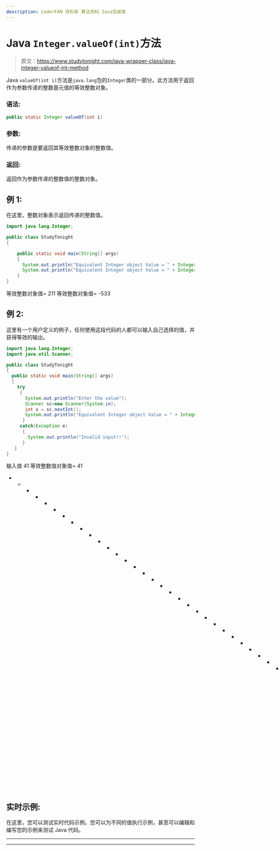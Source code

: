 ```yaml
---
description: CoderFAN 资料库 算法资料 Java包装类
---
```


# Java `Integer.valueOf(int)`方法

> 原文：<https://www.studytonight.com/java-wrapper-class/java-integer-valueof-int-method>

Java `valueOf(int i)`方法是`java.lang`包的`Integer`类的一部分。此方法用于返回作为参数传递的整数基元值的等效整数对象。

### 语法:

```java
public static Integer valueOf(int i) 
```

### 参数:

传递的参数是要返回其等效整数对象的整数值。

### 返回:

返回作为参数传递的整数值的整数对象。

## 例 1:

在这里，整数对象表示返回传递的整数值。

```java
import java.lang.Integer;

public class StudyTonight 
{  

    public static void main(String[] args)
    {  
      System.out.println("Equivalent Integer object Value = " + Integer.valueOf(211));//returns a Integer object representing the integer specified 
      System.out.println("Equivalent Integer object Value = " + Integer.valueOf(-533));//returns a Integer object representing the integer specified   
    }  
} 
```

等效整数对象值= 211
等效整数对象值= -533

## 例 2:

这里有一个用户定义的例子，任何使用这段代码的人都可以输入自己选择的值，并获得等效的输出。

```java
import java.lang.Integer;
import java.util.Scanner;

public class StudyTonight 
{  
  public static void main(String[] args)
  {    
    try
     {
       System.out.println("Enter the value");
       Scanner sc=new Scanner(System.in);
       int x = sc.nextInt();
       System.out.println("Equivalent Integer object Value = " + Integer.valueOf(x));//returns a Integer object representing the integer specified 
      }
     catch(Exception e)
      {
        System.out.println("Invalid input!!");
      }
   }  
} 
```

输入值
41
等效整数值对象值= 41
* * * * * * * * * * * * * * * * * * * * * * * * * * * * * * * * * * *输入值
0x481
无效输入！！

## 实时示例:

在这里，您可以测试实时代码示例。您可以为不同的值执行示例，甚至可以编辑和编写您的示例来测试 Java 代码。

* * *

* * *